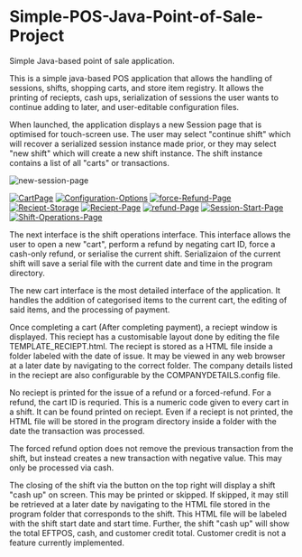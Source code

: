# Simple-POS-Java-Point-of-Sale-Project
Simple Java-based point of sale application. 

This is a simple java-based POS application that allows the handling of sessions, shifts, shopping carts, and store item registry.  It allows the printing of reciepts, cash ups, serialization of sessions the user wants to continue adding to later, and user-editable configuration files.

When launched, the application displays a new Session page that is optimised for touch-screen use.  The user may select "continue shift" which will recover a serialized session instance made prior, or they may select "new shift" which will create a new shift instance.  The shift instance contains a list of all "carts" or transactions.

![new-session-page](https://i.ibb.co/0hWmYTw/Session-Start-Page.jpg)


<a href="https://ibb.co/YZ5c8M1"><img src="https://i.ibb.co/0t0CZS6/CartPage.jpg" alt="CartPage" border="0"></a>
<a href="https://imgbb.com/"><img src="https://i.ibb.co/ZLXzvZ5/Configuration-Options.jpg" alt="Configuration-Options" border="0"></a>
<a href="https://ibb.co/ZGyZjVt"><img src="https://i.ibb.co/Qps5gfz/force-Refund-Page.jpg" alt="force-Refund-Page" border="0"></a>
<a href="https://imgbb.com/"><img src="https://i.ibb.co/THzD2sT/Reciept-Storage.jpg" alt="Reciept-Storage" border="0"></a>
<a href="https://ibb.co/QDPKDYx"><img src="https://i.ibb.co/rdxwd5X/Reciept-Page.jpg" alt="Reciept-Page" border="0"></a>
<a href="https://ibb.co/zVsg8pW"><img src="https://i.ibb.co/pj2TWc6/refund-Page.jpg" alt="refund-Page" border="0"></a>
<a href="https://ibb.co/hDnL2bq"><img src="https://i.ibb.co/0hWmYTw/Session-Start-Page.jpg" alt="Session-Start-Page" border="0"></a>
<a href="https://ibb.co/LhckfTw"><img src="https://i.ibb.co/5xSMVQD/Shift-Operations-Page.jpg" alt="Shift-Operations-Page" border="0"></a>

The next interface is the shift operations interface.  This interface allows the user to open a new "cart", perform a refund by negating cart ID, force a cash-only refund, or serialise the current shift.  Serializaion of the current shift will save a serial file with the current date and time in the program directory.  

The new cart interface is the most detailed interface of the application.  It handles the addition of categorised items to the current cart, the editing of said items, and the processing of payment.  

Once completing a cart (After completing payment), a reciept window is displayed.  This reciept has a customisable layout done by editing the file TEMPLATE_RECIEPT.html.  The reciept is stored as a HTML file inside a folder labeled with the date of issue. It may be viewed in any web browser at a later date by navigating to the correct folder.  The company details listed in the reciept are also configurable by the COMPANYDETAILS.config file.  

No reciept is printed for the issue of a refund or a forced-refund.  For a refund, the cart ID is requried.  This is a numeric code given to every cart in a shift.  It can be found printed on reciept.  Even if a reciept is not printed, the HTML file will be stored in the program directory inside a folder with the date the transaction was processed.  

The forced refund option does not remove the previous transaction from the shift, but instead creates a new transaction with negative value.  This may only be processed via cash. 

The closing of the shift via the button on the top right will display a shift "cash up" on screen.  This may be printed or skipped.  If skipped, it may still be retrieved at a later date by navigating to the HTML file stored in the program folder that corresponds to the shift.  This HTML file will be labeled with the shift start date and start time.  Further, the shift "cash up" will show the total EFTPOS, cash, and customer credit total.  Customer credit is not a feature currently implemented. 

